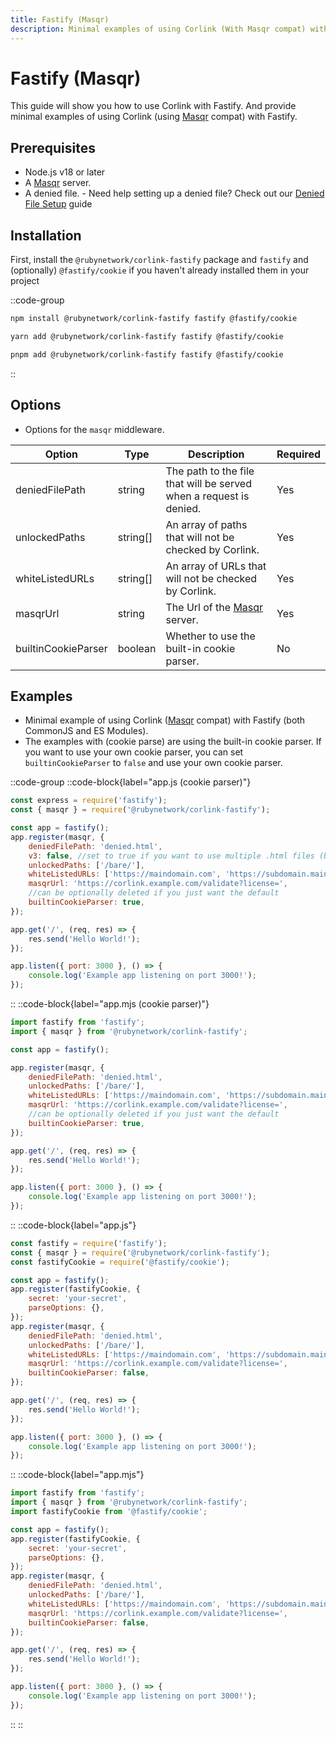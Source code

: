 ```yaml
---
title: Fastify (Masqr)
description: Minimal examples of using Corlink (With Masqr compat) with Fastify.
---
```


# Fastify (Masqr)

This guide will show you how to use Corlink with Fastify. And provide minimal examples of using Corlink (using [Masqr](https://github.com/titaniumnetwork-dev/masqrpoject) compat) with Fastify.

## Prerequisites

- Node.js v18 or later
- A [Masqr](https://github.com/titaniumnetwork-dev/masqrproject) server.
- A denied file. - Need help setting up a denied file? Check out our [Denied File Setup](5.html.md) guide

## Installation

First, install the `@rubynetwork/corlink-fastify` package and `fastify` and (optionally) `@fastify/cookie` if you haven't already installed them in your project

::code-group 
  ```bash [NPM]
  npm install @rubynetwork/corlink-fastify fastify @fastify/cookie
  ```
  ```bash [Yarn]
  yarn add @rubynetwork/corlink-fastify fastify @fastify/cookie
  ```
  ```bash [PNPM]
  pnpm add @rubynetwork/corlink-fastify fastify @fastify/cookie
  ```
::

## Options

- Options for the `masqr` middleware.

| Option | Type | Description | Required |
| --- | --- | --- | --- |
| deniedFilePath | string | The path to the file that will be served when a request is denied. | Yes |
| unlockedPaths | string[] | An array of paths that will not be checked by Corlink. | Yes |
| whiteListedURLs | string[] | An array of URLs that will not be checked by Corlink. | Yes |
| masqrUrl | string | The Url of the [Masqr](https://github.com/titaniumnetwork-dev/masqrproject) server. | Yes |
| builtinCookieParser | boolean | Whether to use the built-in cookie parser. | No |

## Examples 

- Minimal example of using Corlink ([Masqr](https://github.com/titaniumnetwork-dev/masqrproject) compat) with Fastify (both CommonJS and ES Modules).
- The examples with (cookie parse) are using the built-in cookie parser. If you want to use your own cookie parser, you can set `builtinCookieParser` to `false` and use your own cookie parser.

::code-group 
  ::code-block{label="app.js (cookie parser)"}
  ```javascript
  const express = require('fastify');
  const { masqr } = require('@rubynetwork/corlink-fastify');

  const app = fastify();
  app.register(masqr, {
      deniedFilePath: 'denied.html',
      v3: false, //set to true if you want to use multiple .html files (based off of the hostname)
      unlockedPaths: ['/bare/'],
      whiteListedURLs: ['https://maindomain.com', 'https://subdomain.maindomain.com'],
      masqrUrl: 'https://corlink.example.com/validate?license=',
      //can be optionally deleted if you just want the default
      builtinCookieParser: true,
  });

  app.get('/', (req, res) => {
      res.send('Hello World!');
  });

  app.listen({ port: 3000 }, () => {
      console.log('Example app listening on port 3000!');
  });
  ```
  ::
  ::code-block{label="app.mjs (cookie parser)"}
  ```javascript
  import fastify from 'fastify';
  import { masqr } from '@rubynetwork/corlink-fastify';

  const app = fastify();

  app.register(masqr, {
      deniedFilePath: 'denied.html',
      unlockedPaths: ['/bare/'],
      whiteListedURLs: ['https://maindomain.com', 'https://subdomain.maindomain.com'],
      masqrUrl: 'https://corlink.example.com/validate?license=',
      //can be optionally deleted if you just want the default
      builtinCookieParser: true,
  });

  app.get('/', (req, res) => {
      res.send('Hello World!');
  });

  app.listen({ port: 3000 }, () => {
      console.log('Example app listening on port 3000!');
  });
  ```
  ::
  ::code-block{label="app.js"}
  ```javascript
  const fastify = require('fastify');
  const { masqr } = require('@rubynetwork/corlink-fastify');
  const fastifyCookie = require('@fastify/cookie');

  const app = fastify();
  app.register(fastifyCookie, {
      secret: 'your-secret',
      parseOptions: {},
  });
  app.register(masqr, {
      deniedFilePath: 'denied.html',
      unlockedPaths: ['/bare/'],
      whiteListedURLs: ['https://maindomain.com', 'https://subdomain.maindomain.com'],
      masqrUrl: 'https://corlink.example.com/validate?license=',
      builtinCookieParser: false,
  });

  app.get('/', (req, res) => {
      res.send('Hello World!');
  });

  app.listen({ port: 3000 }, () => {
      console.log('Example app listening on port 3000!');
  });
  ```
  ::
  ::code-block{label="app.mjs"}
  ```javascript
  import fastify from 'fastify';
  import { masqr } from '@rubynetwork/corlink-fastify';
  import fastifyCookie from '@fastify/cookie';

  const app = fastify();
  app.register(fastifyCookie, {
      secret: 'your-secret',
      parseOptions: {},
  });
  app.register(masqr, {
      deniedFilePath: 'denied.html',
      unlockedPaths: ['/bare/'],
      whiteListedURLs: ['https://maindomain.com', 'https://subdomain.maindomain.com'],
      masqrUrl: 'https://corlink.example.com/validate?license=',
      builtinCookieParser: false,
  });

  app.get('/', (req, res) => {
      res.send('Hello World!');
  });

  app.listen({ port: 3000 }, () => {
      console.log('Example app listening on port 3000!');
  });
  ```
  ::
::
